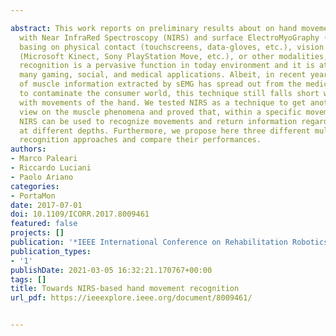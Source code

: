 ---
abstract: This work reports on preliminary results about on hand movement recognition
  with Near InfraRed Spectroscopy (NIRS) and surface ElectroMyoGraphy (sEMG). Either
  basing on physical contact (touchscreens, data-gloves, etc.), vision techniques
  (Microsoft Kinect, Sony PlayStation Move, etc.), or other modalities, hand movement
  recognition is a pervasive function in today environment and it is at the base of
  many gaming, social, and medical applications. Albeit, in recent years, the use
  of muscle information extracted by sEMG has spread out from the medical applications
  to contaminate the consumer world, this technique still falls short when dealing
  with movements of the hand. We tested NIRS as a technique to get another point of
  view on the muscle phenomena and proved that, within a specific movements selection,
  NIRS can be used to recognize movements and return information regarding muscles
  at different depths. Furthermore, we propose here three different multimodal movement
  recognition approaches and compare their performances.
authors:
- Marco Paleari
- Riccardo Luciani
- Paolo Ariano
categories:
- PortaMon
date: 2017-07-01
doi: 10.1109/ICORR.2017.8009461
featured: false
projects: []
publication: '*IEEE International Conference on Rehabilitation Robotics*'
publication_types:
- '1'
publishDate: 2021-03-05 16:32:21.170767+00:00
tags: []
title: Towards NIRS-based hand movement recognition
url_pdf: https://ieeexplore.ieee.org/document/8009461/

---
